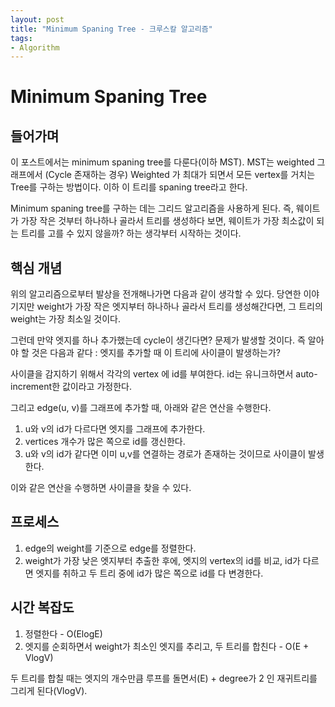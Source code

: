 ```yaml
---
layout: post
title: "Minimum Spaning Tree - 크루스칼 알고리즘"
tags:
- Algorithm
---
```


# Minimum Spaning Tree

## 들어가며
이 포스트에서는 minimum spaning tree를 다룬다(이하 MST). MST는 weighted 그래프에서 (Cycle 존재하는 경우) Weighted 가 최대가 되면서 모든 vertex를 거치는 Tree를 구하는 방법이다. 이하 이 트리를 spaning tree라고 한다.

Minimum spaning tree를 구하는 데는 그리드 알고리즘을 사용하게 된다. 즉, 웨이트가 가장 작은 것부터 하나하나 골라서 트리를 생성하다 보면, 웨이트가 가장 최소값이 되는 트리를 고를 수 있지 않을까? 하는 생각부터 시작하는 것이다.

## 핵심 개념
위의 알고리즘으로부터 발상을 전개해나가면 다음과 같이 생각할 수 있다.
당연한 이야기지만 weight가 가장 작은 엣지부터 하나하나 골라서 트리를 생성해간다면, 그 트리의 weight는 가장 최소일 것이다. 

그런데 만약 엣지를 하나 추가했는데 cycle이 생긴다면? 문제가 발생할 것이다.
즉 알아야 할 것은 다음과 같다 : 엣지를 추가할 때 이 트리에 사이클이 발생하는가?

사이클을 감지하기 위해서 각각의 vertex 에 id를 부여한다. id는 유니크하면서 auto-increment한 값이라고 가정한다.

그리고 edge(u, v)를 그래프에 추가할 때, 아래와 같은 연산을 수행한다.

1. u와 v의 id가 다르다면 엣지를 그래프에 추가한다.
2. vertices 개수가 많은 쪽으로 id를 갱신한다.
3. u와 v의 id가 같다면 이미 u,v를 연결하는 경로가 존재하는 것이므로 사이클이 발생한다.

이와 같은 연산을 수행하면 사이클을 찾을 수 있다.

## 프로세스
1. edge의 weight를 기준으로 edge를 정렬한다.
2. weight가 가장 낮은 엣지부터 추출한 후에, 엣지의 vertex의 id를 비교, id가 다르면 엣지를 취하고 두 트리 중에 id가 많은 쪽으로  id를 다 변경한다.

## 시간 복잡도
1. 정렬한다 - O(ElogE)
2. 엣지를 순회하면서 weight가 최소인 엣지를 추리고, 두 트리를 합친다 - O(E + VlogV)

두 트리를 합칠 때는 엣지의 개수만큼 루프를 돌면서(E) + degree가 2 인 재귀트리를 그리게 된다(VlogV).





